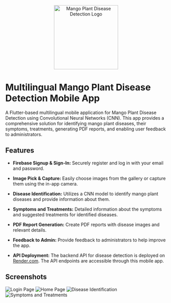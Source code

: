 <p align="center">
  <img src="assets/mango.png" alt="Mango Plant Disease Detection Logo" width="200">
</p>

# Multilingual Mango Plant Disease Detection Mobile App

A Flutter-based multilingual mobile application for Mango Plant Disease Detection using Convolutional Neural Networks (CNN). This app provides a comprehensive solution for identifying mango plant diseases, their symptoms, treatments, generating PDF reports, and enabling user feedback to administrators.

## Features

- **Firebase Signup & Sign-In:** Securely register and log in with your email and password.

- **Image Pick & Capture:** Easily choose images from the gallery or capture them using the in-app camera.

- **Disease Identification:** Utilizes a CNN model to identify mango plant diseases and provide information about them.

- **Symptoms and Treatments:** Detailed information about the symptoms and suggested treatments for identified diseases.

- **PDF Report Generation:** Create PDF reports with disease images and relevant details.

- **Feedback to Admin:** Provide feedback to administrators to help improve the app.

- **API Deployment:** The backend API for disease detection is deployed on [Render.com](https://render.com). The API endpoints are accessible through this mobile app.

## Screenshots

![Login Page](assets/loginpage.jpg)
![Home Page](assets/homepage.jpg)
![Disease Identification](assets/diseaseidentification.jpg)
![Symptoms and Treatments](assets/finalpage.jpg)
